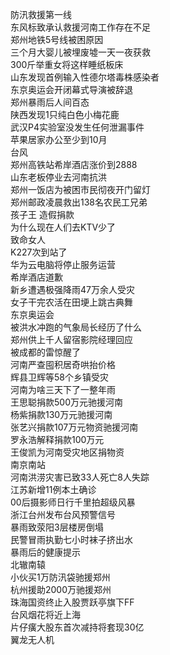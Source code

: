 防汛救援第一线  
东风标致承认救援河南工作存在不足  
郑州地铁5号线被困原因  
三个月大婴儿被埋废墟一天一夜获救  
300斤举重女将这样睡纸板床  
山东发现首例输入性德尔塔毒株感染者  
东京奥运会开闭幕式导演被辞退  
郑州暴雨后人间百态  
陕西发现1只纯白色小梅花鹿  
武汉P4实验室没发生任何泄漏事件  
苹果居家办公至少到10月  
台风  
郑州高铁站希岸酒店涨价到2888  
山东老板停业去河南抗洪  
郑州一饭店为被困市民彻夜开门留灯  
郑州邮政凌晨救出138名农民工兄弟  
孩子王 造假捐款  
为什么现在人们去KTV少了  
致命女人  
K227次到站了  
华为云电脑将停止服务运营  
希岸酒店道歉  
新乡遭遇极强降雨47万余人受灾  
女子干完农活在田埂上跳古典舞  
东京奥运会  
被洪水冲跑的气象局长经历了什么  
郑州供上千人留宿影院经理回应  
被成都的雷惊醒了  
河南严查囤积居奇哄抬价格  
辉县卫辉等58个乡镇受灾  
河南为啥三天下了一整年雨  
王思聪捐款500万元驰援河南  
杨紫捐款130万元驰援河南  
张艺兴捐款107万元物资驰援河南  
罗永浩解释捐款100万元  
王俊凯为河南受灾地区捐物资  
南京南站  
河南洪涝灾害已致33人死亡8人失踪  
江苏新增11例本土确诊  
00后摄影师日行千里拍超级风暴  
浙江台州发布台风预警信号  
暴雨致荥阳3层楼房倒塌  
民警冒雨执勤七小时袜子挤出水  
暴雨后的健康提示  
北辙南辕  
小伙买1万防汛袋驰援郑州  
杭州援助2000万驰援郑州  
珠海国资终止入股贾跃亭旗下FF  
台风烟花将近上海  
片仔癀大股东首次减持将套现30亿  
翼龙无人机  
